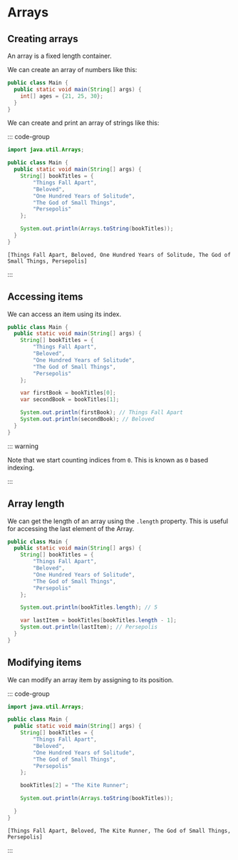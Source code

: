 # Arrays

<Vimeo id="1006303654" />

## Creating arrays

An array is a fixed length container.

We can create an array of numbers like this:

```java
public class Main {
  public static void main(String[] args) {
    int[] ages = {21, 25, 30};
  }
}
```

We can create and print an array of strings like this:

::: code-group

```java
import java.util.Arrays;

public class Main {
  public static void main(String[] args) {
    String[] bookTitles = {
        "Things Fall Apart",
        "Beloved",
        "One Hundred Years of Solitude",
        "The God of Small Things",
        "Persepolis"
    };

    System.out.println(Arrays.toString(bookTitles));
  }
}
```

```console [output]
[Things Fall Apart, Beloved, One Hundred Years of Solitude, The God of Small Things, Persepolis]
```

:::

## Accessing items

We can access an item using its index.

```java
public class Main {
  public static void main(String[] args) {
    String[] bookTitles = {
        "Things Fall Apart",
        "Beloved",
        "One Hundred Years of Solitude",
        "The God of Small Things",
        "Persepolis"
    };

    var firstBook = bookTitles[0];
    var secondBook = bookTitles[1];

    System.out.println(firstBook); // Things Fall Apart
    System.out.println(secondBook); // Beloved
  }
}
```

::: warning

Note that we start counting indices from `0`. This is known as `0` based
indexing.

:::

## Array length

We can get the length of an array using the `.length` property. This is useful
for accessing the last element of the Array.

```java
public class Main {
  public static void main(String[] args) {
    String[] bookTitles = {
        "Things Fall Apart",
        "Beloved",
        "One Hundred Years of Solitude",
        "The God of Small Things",
        "Persepolis"
    };

    System.out.println(bookTitles.length); // 5

    var lastItem = bookTitles[bookTitles.length - 1];
    System.out.println(lastItem); // Persepolis
  }
}
```

## Modifying items

We can modify an array item by assigning to its position.

::: code-group

```java
import java.util.Arrays;

public class Main {
  public static void main(String[] args) {
    String[] bookTitles = {
        "Things Fall Apart",
        "Beloved",
        "One Hundred Years of Solitude",
        "The God of Small Things",
        "Persepolis"
    };

    bookTitles[2] = "The Kite Runner";

    System.out.println(Arrays.toString(bookTitles));

  }
}
```

```console [output]
[Things Fall Apart, Beloved, The Kite Runner, The God of Small Things, Persepolis]
```

:::
